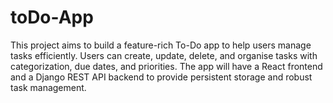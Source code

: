 # toDo-App
This project aims to build a feature-rich To-Do app to help users manage tasks efficiently. Users can create, update, delete, and organise tasks with categorization, due dates, and priorities. The app will have a React frontend and a Django REST API backend to provide persistent storage and robust task management.
